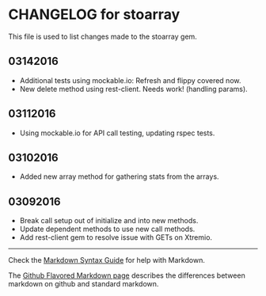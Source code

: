 # CHANGELOG for stoarray

This file is used to list changes made to the stoarray gem.

## 03142016

* Additional tests using mockable.io: Refresh and flippy covered now.
* New delete method using rest-client. Needs work! (handling params).

## 03112016

* Using mockable.io for API call testing, updating rspec tests.

## 03102016

* Added new array method for gathering stats from the arrays.

## 03092016

* Break call setup out of initialize and into new methods.
* Update dependent methods to use new call methods.
* Add rest-client gem to resolve issue with GETs on Xtremio.

- - -
Check the [Markdown Syntax Guide](http://daringfireball.net/projects/markdown/syntax) for help with Markdown.

The [Github Flavored Markdown page](http://github.github.com/github-flavored-markdown/) describes the differences between markdown on github and standard markdown.
